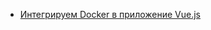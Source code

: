 - [Интегрируем Docker в приложение Vue.js](https://ru.vuejs.org/v2/cookbook/dockerize-vuejs-app.html)
